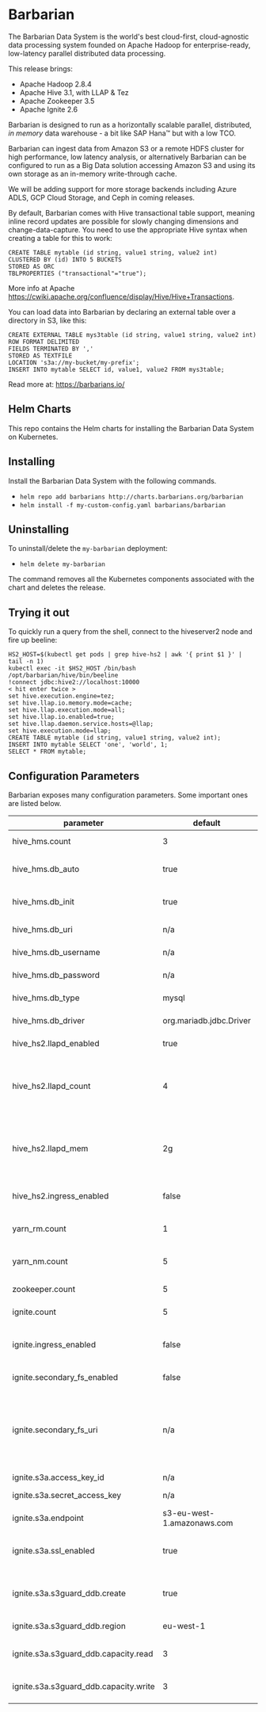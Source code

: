 # Barbarian

The Barbarian Data System is the world's best cloud-first, cloud-agnostic data processing system founded on Apache Hadoop for enterprise-ready, low-latency parallel distributed data processing.

This release brings:
- Apache Hadoop 2.8.4
- Apache Hive 3.1, with LLAP & Tez
- Apache Zookeeper 3.5
- Apache Ignite 2.6

Barbarian is designed to run as a horizontally scalable parallel, distributed, *in memory* data warehouse - a bit like SAP Hana™ but with a low TCO.

Barbarian can ingest data from Amazon S3 or a remote HDFS cluster for high performance, low latency analysis, or alternatively Barbarian can be configured to run as a Big Data solution accessing Amazon S3 and using its own storage as an in-memory write-through cache.

We will be adding support for more storage backends including Azure ADLS, GCP Cloud Storage, and Ceph in coming releases.

By default, Barbarian comes with Hive transactional table support, meaning inline record updates are possible for slowly changing dimensions and change-data-capture. You need to use the appropriate Hive syntax when creating a table for this to work:

```
CREATE TABLE mytable (id string, value1 string, value2 int)
CLUSTERED BY (id) INTO 5 BUCKETS
STORED AS ORC
TBLPROPERTIES ("transactional"="true");
```

More info at Apache https://cwiki.apache.org/confluence/display/Hive/Hive+Transactions.

You can load data into Barbarian by declaring an external table over a directory in S3, like this:
```
CREATE EXTERNAL TABLE mys3table (id string, value1 string, value2 int)
ROW FORMAT DELIMITED
FIELDS TERMINATED BY ','
STORED AS TEXTFILE
LOCATION 's3a://my-bucket/my-prefix';
INSERT INTO mytable SELECT id, value1, value2 FROM mys3table;
```

Read more at:
https://barbarians.io/

## Helm Charts

This repo contains the Helm charts for installing the Barbarian Data System on Kubernetes.


## Installing

Install the Barbarian Data System with the following commands.

- ```helm repo add barbarians http://charts.barbarians.org/barbarian```
- ```helm install -f my-custom-config.yaml barbarians/barbarian```

## Uninstalling

To uninstall/delete the ```my-barbarian``` deployment:

- ```helm delete my-barbarian```

The command removes all the Kubernetes components associated with the chart and deletes the release.

## Trying it out

To quickly run a query from the shell, connect to the hiveserver2 node and fire up beeline:
```
HS2_HOST=$(kubectl get pods | grep hive-hs2 | awk '{ print $1 }' | tail -n 1)
kubectl exec -it $HS2_HOST /bin/bash
/opt/barbarian/hive/bin/beeline
!connect jdbc:hive2://localhost:10000
< hit enter twice >
set hive.execution.engine=tez;
set hive.llap.io.memory.mode=cache;
set hive.llap.execution.mode=all;
set hive.llap.io.enabled=true;
set hive.llap.daemon.service.hosts=@llap;
set hive.execution.mode=llap;
CREATE TABLE mytable (id string, value1 string, value2 int);
INSERT INTO mytable SELECT 'one', 'world', 1;
SELECT * FROM mytable;
```

## Configuration Parameters

Barbarian exposes many configuration parameters. Some important ones are listed below.

| parameter | default | description
|--|--|--|
| hive_hms.count | 3 | how many Metastores to deploy |
| hive_hms.db_auto | true | automatically deploy a MariaDb instance for the HMS? |
| hive_hms.db_init | true | automatically initialize the db schema for HMS? |
| hive_hms.db_uri | n/a | JDBC URI for your remote HMS RDBMS |
| hive_hms.db_username | n/a | Username for your remote HMS RDBMS |
| hive_hms.db_password | n/a | Password for your remote HMS RDBMS |
| hive_hms.db_type | mysql | Currently only tested against Mariadb
| hive_hms.db_driver | org.mariadb.jdbc.Driver | Currently only tested against Mariadb
| hive_hs2.llapd_enabled | true | automatically deploy Hive LLAP? |
| hive_hs2.llapd_count | 4 | How many LLAP daemons to deploy. You can elastically scale Tez but not LLAP, so choose wisely  |
| hive_hs2.llapd_mem | 2g | How much RAM to allocate to each LLAP daemon in production contexts this should be at least 24G, preferably more |
| hive_hs2.ingress_enabled | false | should Hiveserver2 be exposed to the outside? |
| yarn_rm.count | 1 | How many YARN RMs to deploy. Currently only supports 1 |
| yarn_nm.count | 5 | How many YARN NodeManagers to deploy |
| zookeeper.count | 5 | How many ZooKeepers to deploy |
| ignite.count | 5 | How many IGFS servers to deploy |
| ignite.ingress_enabled | false | should the Ignite in-memory filesystem be exposed to the outside? |
| ignite.secondary_fs_enabled | false | Enable a persistent backing store? |
| ignite.secondary_fs_uri | n/a | Filesystem URI in the form s3a://YOUR_BUCKET/. Currently only supports S3a. Other filesystem will be supported in the future |
| ignite.s3a.access_key_id | n/a | AWS S3 access key ID |
| ignite.s3a.secret_access_key | n/a | AWS S3 secret access key |
| ignite.s3a.endpoint | s3-eu-west-1.amazonaws.com | S3 regional endpoint to connect to |
| ignite.s3a.ssl_enabled | true | disable this if using an S3 API compatible storage system that doesn't use SSL |
| ignite.s3a.s3guard_ddb.create | true | set up a dynamodb table to defend against eventual consistency |
| ignite.s3a.s3guard_ddb.region | eu-west-1 | AWS Dyanomdb region for the table |
| ignite.s3a.s3guard_ddb.capacity.read | 3 | You pay AWS for this whether you use it or not |
| ignite.s3a.s3guard_ddb.capacity.write | 3 | You pay AWS for this whether you use it or not |
